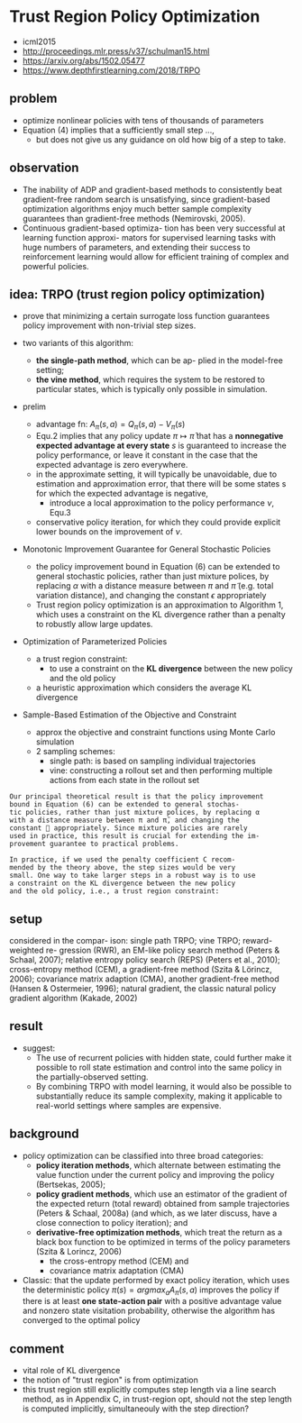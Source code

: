 # Trust Region Policy Optimization
* icml2015
* http://proceedings.mlr.press/v37/schulman15.html
* https://arxiv.org/abs/1502.05477
* https://www.depthfirstlearning.com/2018/TRPO

## problem
*  optimize nonlinear policies with tens of thousands of parameters
* Equation (4) implies that a sufficiently small step ...,
  * but does not give us any guidance on old how big of a step to take.

## observation
* The inability of ADP and gradient-based methods to consistently
  beat gradient-free random search is unsatisfying, since
  gradient-based optimization algorithms enjoy much better
  sample complexity guarantees than gradient-free methods
  (Nemirovski, 2005).
* Continuous gradient-based optimiza-
  tion has been very successful at learning function approxi-
  mators for supervised learning tasks with huge numbers of
  parameters, and extending their success to reinforcement
  learning would allow for efficient training of complex and
  powerful policies.

## idea: TRPO (trust region policy optimization)
*  prove that minimizing a certain surrogate loss function guarantees policy improvement with non-trivial step sizes.

* two variants of this algorithm:
  * **the single-path method**, which can be ap- plied in the model-free setting;
  * **the vine method**, which requires the system to be restored to particular states,
  which is typically only possible in simulation.
* prelim
  * advantage fn: $A_{\pi}(s,a) = Q_{\pi}(s,a) - V_{\pi}(s)$
  * Equ.2 implies that any policy update $\pi \mapsto \bar{\pi}$ that
    has a **nonnegative expected advantage at every state** $s$ is guaranteed to increase
   the policy performance, or leave it constant in the case that the expected advantage is zero everywhere.
  * in the approximate setting, it will typically be unavoidable, due to estimation and approximation error, that
  there will be some states s for which the expected advantage is negative,
    * introduce a local approximation to the policy performance $\nu$, Equ.3
  * conservative policy iteration, for which they could provide explicit lower bounds on the improvement of $\nu$.
* Monotonic Improvement Guarantee for General Stochastic Policies
  * the policy improvement bound in Equation (6) can be extended to general stochastic policies, rather than
    just mixture polices, by replacing $\alpha$ with a distance measure between $\pi$ and $\tilde{\pi}$
    (e.g. total variation distance), and changing the constant $\epsilon$ appropriately
  * Trust region policy optimization is an approximation to Algorithm 1, which
    uses a constraint on the KL divergence rather than a penalty to robustly allow large updates.
* Optimization of Parameterized Policies
  * a trust region constraint:
    * to use a constraint on the **KL divergence** between the new policy and the old policy
  * a heuristic approximation which considers the average KL divergence
* Sample-Based Estimation of the Objective and Constraint
  * approx the objective and constraint functions using Monte Carlo simulation
  * 2 sampling schemes:
    * single path: is based on sampling individual trajectories
    * vine: constructing a rollout set and then performing multiple actions from each state in the rollout set

```
Our principal theoretical result is that the policy improvement
bound in Equation (6) can be extended to general stochas-
tic policies, rather than just mixture polices, by replacing α
with a distance measure between π and π̃, and changing the
constant  appropriately. Since mixture policies are rarely
used in practice, this result is crucial for extending the im-
provement guarantee to practical problems.

In practice, if we used the penalty coefficient C recom-
mended by the theory above, the step sizes would be very
small. One way to take larger steps in a robust way is to use
a constraint on the KL divergence between the new policy
and the old policy, i.e., a trust region constraint:

```

## setup
considered in the compar-
ison: single path TRPO; vine TRPO; reward-weighted re-
gression (RWR), an EM-like policy search method (Peters
& Schaal, 2007); relative entropy policy search (REPS)
(Peters et al., 2010); cross-entropy method (CEM), a
gradient-free method (Szita & Lörincz, 2006); covariance
matrix adaption (CMA), another gradient-free method
(Hansen & Ostermeier, 1996); natural gradient, the classic
natural policy gradient algorithm (Kakade, 2002)

## result
* suggest:
  * The use of recurrent policies with hidden state, could further make it possible to roll state estimation and
  control into the same policy in the partially-observed setting.
  * By combining TRPO with model learning, it would also be possible to substantially reduce its sample complexity,
  making it applicable to real-world settings where samples are expensive.

## background
* policy optimization can be classified into three broad categories:
  * **policy iteration methods**,
    which alternate between estimating the value function under the current policy and improving the policy (Bertsekas, 2005);
  * **policy gradient methods**,
    which use an estimator of the gradient of the expected return (total reward) obtained from sample trajectories (Peters & Schaal, 2008a) (and which, as we later discuss, have a close connection to policy iteration); and
  * **derivative-free optimization methods**,
    which treat the return as a black box function to be optimized
    in terms of the policy parameters (Szita & Lorincz, 2006)
    * the cross-entropy method (CEM) and
    * covariance matrix adaptation (CMA)
* Classic: that the update performed by exact policy iteration, which uses the deterministic policy
  $\pi(s) = argmax_a A_{\pi}(s, a)$ improves the policy if there is at least **one state-action pair**
  with a positive advantage value and nonzero state visitation probability, otherwise
  the algorithm has converged to the optimal policy

## comment
* vital role of KL divergence
* the notion of "trust region" is from optimization
* this trust region still explicitly computes step length via a line search method,
  as in Appendix C, in trust-region opt,
  should not the step length is computed implicitly, simultaneouly with the step direction?
